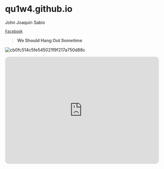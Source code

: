 # qu1w4.github.io
John Joaquin Sabio

[`Facebook`](https://www.facebook.com/profile.php?id=100086511746127)
> **We Should Hang Out Sometime**

![cb0fc514c5fe545021f9f217a750d88c](https://user-images.githubusercontent.com/122423992/212091463-cb25c401-d0da-4dc1-b10c-01cc920fd052.jpg)
    
<iframe style="border-radius:12px" src="https://open.spotify.com/embed/playlist/0uOEHQ6fcIaD7xBJ6TFMGj?utm_source=generator" width="100%" height="352" frameBorder="0" allowfullscreen="" allow="autoplay; clipboard-write; encrypted-media; fullscreen; picture-in-picture" loading="lazy"></iframe>
